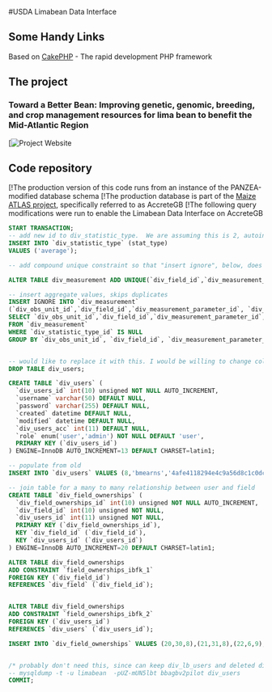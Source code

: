 #USDA Limabean Data Interface

## Some Handy Links

Based on [CakePHP](http://www.cakephp.org) - The rapid development PHP framework

## The project

### Toward a Better Bean: Improving genetic, genomic, breeding, and crop management resources for lima bean to benefit the Mid-Atlantic Region

[![Project Website ](http://sites.udel.edu/limabean)

## Code repository
[!The production version of this code runs from an instance of the PANZEA-modified database schema
[!The production database is part of the [Maize ATLAS project](http://maizeatlas.org/database.php), specifically referred to as AccreteGB
[!The following query modifications were run to enable the Limabean Data Interface on AccreteGB
```SQL
START TRANSACTION;
-- add new id to div_statistic_type.  We are assuming this is 2, autoincrementing from preivous (1)
INSERT INTO `div_statistic_type` (stat_type)
VALUES ('average');

-- add compound unique constraint so that "insert ignore", below, does not produce duplicates

ALTER TABLE div_measurement ADD UNIQUE(`div_field_id`,`div_measurement_parameter_id`,`div_statistic_type_id`,`tom`);

-- insert aggregate values, skips duplicates
INSERT IGNORE INTO `div_measurement`
(`div_obs_unit_id`,`div_field_id`,`div_measurement_parameter_id`, `div_statistic_type_id`, `tom`, `value`)
SELECT `div_obs_unit_id`,`div_field_id`,`div_measurement_parameter_id`, 2 as `div_statistic_type_id`, MIN(`tom`) AS `tom`, AVG(`value`) as value
FROM `div_measurement`
WHERE `div_statistic_type_id` IS NULL
GROUP BY `div_obs_unit_id`, `div_field_id`, `div_measurement_parameter_id`, MONTH(`tom`), YEAR(`tom`);


-- would like to replace it with this. I would be willing to change column names to fit your convention.
DROP TABLE div_users;

CREATE TABLE `div_users` (
  `div_users_id` int(10) unsigned NOT NULL AUTO_INCREMENT,
  `username` varchar(50) DEFAULT NULL,
  `password` varchar(255) DEFAULT NULL,
  `created` datetime DEFAULT NULL,
  `modified` datetime DEFAULT NULL,
  `div_users_acc` int(11) DEFAULT NULL,
  `role` enum('user','admin') NOT NULL DEFAULT 'user',
  PRIMARY KEY (`div_users_id`)
) ENGINE=InnoDB AUTO_INCREMENT=13 DEFAULT CHARSET=latin1;

-- populate from old
INSERT INTO `div_users` VALUES (8,'bmearns','4afe4118294e4c9a56d8c1c0dc10164359718246','2015-02-27 12:52:31','2015-02-27 12:52:31',NULL,'admin'),(9,'joeDoe','247e2f24a6294b309dd7a9b8bd8aa81f3deec467','2015-02-27 13:16:12','2015-03-12 16:29:43',NULL,'user'),(10,'randy','915da9dd49834219c0f266f29df845a515e7e156','2015-03-25 13:28:38','2015-03-25 13:28:38',NULL,'user'),(11,'tevans','f97f5d212a740588974d7dffed5dbe128d807458','2015-03-25 13:58:42','2015-03-25 13:58:42',NULL,'user'),(12,'joeKempista','f698c85144a961035aae5b827578ff91ec8f0f33','2015-03-27 10:43:50','2015-03-27 10:43:50',NULL,'user');/*!40000 ALTER TABLE `div_users` ENABLE KEYS */;

-- join table for a many to many relationship between user and field
CREATE TABLE `div_field_ownerships` (
  `div_field_ownerships_id` int(10) unsigned NOT NULL AUTO_INCREMENT,
  `div_field_id` int(10) unsigned NOT NULL,
  `div_users_id` int(11) unsigned NOT NULL,
  PRIMARY KEY (`div_field_ownerships_id`),
  KEY `div_field_id` (`div_field_id`),
  KEY `div_users_id` (`div_users_id`)
) ENGINE=InnoDB AUTO_INCREMENT=20 DEFAULT CHARSET=latin1;

ALTER TABLE div_field_ownerships 
ADD CONSTRAINT `field_ownerships_ibfk_1` 
FOREIGN KEY (`div_field_id`) 
REFERENCES `div_field` (`div_field_id`);


ALTER TABLE div_field_ownerships 
ADD CONSTRAINT `field_ownerships_ibfk_2` 
FOREIGN KEY (`div_users_id`) 
REFERENCES `div_users` (`div_users_id`);

INSERT INTO `div_field_ownerships` VALUES (20,30,8),(21,31,8),(22,6,9),(23,48,8),(24,49,9),(25,2,10),(26,6,11),(27,6,11),(28,42,11),(29,5,12),(30,19,12),(31,31,9);


/* probably don't need this, since can keep div_lb_users and deleted div_users */
-- mysqldump -t -u limabean  -pUZ-mUN5lbt bbagbv2pilot div_users
COMMIT;
```
